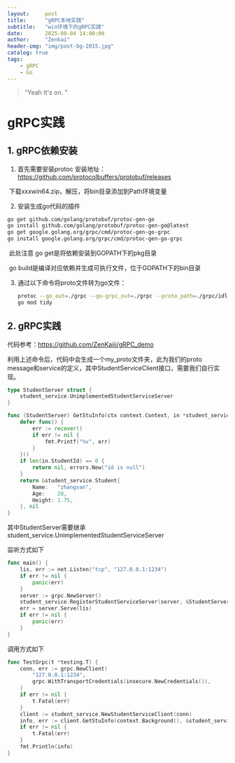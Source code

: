 ```yaml
---
layout:     post
title:      "gRPC本地实践"
subtitle:   "win环境下的gRPC实践"
date:       2025-08-04 14:00:00
author:     "Zenkai"
header-img: "img/post-bg-2015.jpg"
catalog: true
tags:
    - gRPC
    - Go
---
```


> “Yeah It's on. ”

# gRPC实践

## 1. gRPC依赖安装

1. 首先需要安装protoc 安装地址：https://github.com/protocolbuffers/protobuf/releases

​		下载xxxwin64.zip，解压，将bin目录添加到Path环境变量

2. 安装生成go代码的插件

``````bash
go get github.com/golang/protobuf/protoc-gen-go
go install github.com/golang/protobuf/protoc-gen-go@latest
go get google.golang.org/grpc/cmd/protoc-gen-go-grpc
go install google.golang.org/grpc/cmd/protoc-gen-go-grpc
``````

​	此处注意 go get是将依赖安装到GOPATH下的pkg目录

​	go build是编译对应依赖并生成可执行文件，位于GOPATH下的bin目录

3. 通过以下命令将proto文件转为go文件：

   ```bash
   protoc --go_out=./grpc --go-grpc_out=./grpc --proto_path=./grpc/idl student_service.proto
   go mod tidy
   ```

   

## 2. gRPC实践

代码参考：https://github.com/ZenKaiii/gRPC_demo

利用上述命令后，代码中会生成一个my_proto文件夹，此为我们的proto message和service的定义，其中StudentServiceClient接口，需要我们自行实现。

```go
type StudentServer struct {
	student_service.UnimplementedStudentServiceServer
}

func (StudentServer) GetStuInfo(ctx context.Context, in *student_service.Request) (*student_service.Student, error) {
	defer func() {
		err := recover()
		if err != nil {
			fmt.Printf("%v", err)
		}
	}()
	if len(in.StudentId) == 0 {
		return nil, errors.New("id is null")
	}
	return &student_service.Student{
		Name:   "zhangsan",
		Age:    28,
		Height: 1.75,
	}, nil
}
```

其中StudentServer需要继承student_service.UnimplementedStudentServiceServer

监听方式如下

```go
func main() {
	lis, err := net.Listen("tcp", "127.0.0.1:1234")
	if err != nil {
		panic(err)
	}
	server := grpc.NewServer()
	student_service.RegisterStudentServiceServer(server, &StudentServer{})
	err = server.Serve(lis)
	if err != nil {
		panic(err)
	}
}
```

调用方式如下

```go
func TestGrpc(t *testing.T) {
	conn, err := grpc.NewClient(
		"127.0.0.1:1234",
		grpc.WithTransportCredentials(insecure.NewCredentials()),
	)
	if err != nil {
		t.Fatal(err)
	}
	client := student_service.NewStudentServiceClient(conn)
	info, err := client.GetStuInfo(context.Background(), &student_service.Request{StudentId: "1"})
	if err != nil {
		t.Fatal(err)
	}
	fmt.Println(info)
}
```

